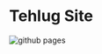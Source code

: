 # Tehlug Site

![github pages](https://github.com/tehlug/Tehlug-Site/workflows/github%20pages/badge.svg)
